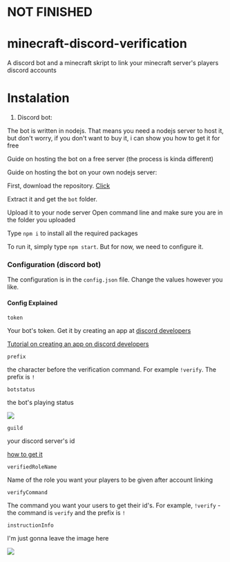 # NOT FINISHED
# minecraft-discord-verification
A discord bot and a minecraft skript to link your minecraft server's players discord accounts

# Instalation
1. Discord bot:

The bot is written in nodejs. That means you need a nodejs server to host it, but don't worry, if you don't want to buy it, i can show you how to get it for free

Guide on hosting the bot on a free server (the process is kinda different)

Guide on hosting the bot on your own nodejs server:

First, download the repository. [Click](https://github.com/dada513/minecraft-discord-verification/archive/master.zip)

Extract it and get the `bot` folder.

Upload it to your node server
Open command line and make sure you are in the folder you uploaded

Type `npm i` to install all the required packages

To run it, simply type `npm start`. But for now, we need to configure it. 

### Configuration (discord bot)

The configuration is in the `config.json` file. Change the values however you like.






#### Config Explained


`token`

Your bot's token. Get it by creating an app at [discord developers](https://discordapp.com/developers) 

[Tutorial on creating an app on discord developers](https://github.com)


`prefix`

the character before the verification command. For example `!verify`. The prefix is `!`


`botstatus`

the bot's playing status

![](https://i.imgur.com/rqNqiP6.png)



`guild`

your discord server's id

[how to get it](https://support.discordapp.com/hc/en-us/articles/206346498-Where-can-I-find-my-User-Server-Message-ID-)

`verifiedRoleName`

Name of the role you want your players to be given after account linking

`verifyCommand`

The command you want your users to get their id's. For example, `!verify` - the command is `verify` and the prefix is `!`

`instructionInfo`

I'm just gonna leave the image here

![](https://i.imgur.com/WaK0AUz.png)
